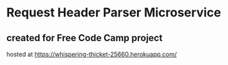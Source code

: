 # Request Header Parser Microservice
## created for Free Code Camp project
hosted at https://whispering-thicket-25660.herokuapp.com/
